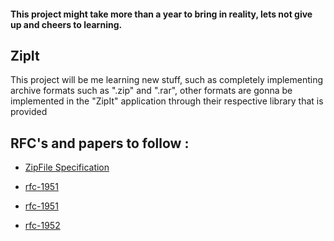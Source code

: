 #### This project might take more than a year to bring in reality, lets not give up and cheers to learning.

## ZipIt

This project will be me learning new stuff, such as completely implementing archive formats such as ".zip" and ".rar", other formats are gonna be implemented in the "ZipIt" application through their respective library that is provided


## RFC's and papers to follow :

- [ZipFile Specification](https://pkware.cachefly.net/webdocs/casestudies/APPNOTE.TXT)

- [rfc-1951](https://www.ietf.org/rfc/rfc1951.txt)

- [rfc-1951](https://www.ietf.org/rfc/rfc1950.txt)

- [rfc-1952](https://datatracker.ietf.org/doc/html/rfc1952)
